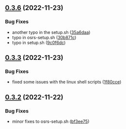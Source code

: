 ## [0.3.6](https://github.com/Torwent/wasp-setup/compare/v0.3.5...v0.3.6) (2022-11-23)


### Bug Fixes

* another typo in the setup.sh ([35a6daa](https://github.com/Torwent/wasp-setup/commit/35a6daa12da2d439f90eab33efb3f8bb7f586b93))
* typo in osrs-setup.sh ([30b871c](https://github.com/Torwent/wasp-setup/commit/30b871cf32b8318dd6927538a82c460d1bb657b2))
* typo in setup.sh ([9c0f6dc](https://github.com/Torwent/wasp-setup/commit/9c0f6dc5312267d6f17d81fb413187fb15bc3679))



## [0.3.3](https://github.com/Torwent/wasp-setup/compare/v0.3.2...v0.3.3) (2022-11-23)


### Bug Fixes

* fixed some issues with the linux shell scripts ([1f80cce](https://github.com/Torwent/wasp-setup/commit/1f80cce80d0a555fe7d73df3591aa2f6ca7e6b7a))



## [0.3.2](https://github.com/Torwent/wasp-setup/compare/v0.3.1...v0.3.2) (2022-11-22)


### Bug Fixes

* minor fixes to osrs-setup.sh ([bf3ee75](https://github.com/Torwent/wasp-setup/commit/bf3ee750454fb2b9496e8f0085bd5136e318c67b))




